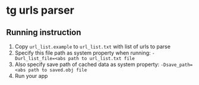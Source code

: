 # tg urls parser
## Running instruction
1. Copy `url_list.example` to `url_list.txt` with list of urls to parse
2. Specify this file path as system property when running: `-Durl_list_file=<abs path to url_list.txt file`
3. Also specify save path of cached data as system property: `-Dsave_path=<abs path to saved.obj file`
4. Run your app